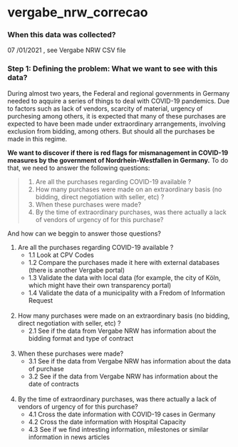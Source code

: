 # vergabe_nrw_correcao

### When this data was collected?
07 /01/2021  , see Vergabe NRW CSV file

### Step 1: Defining the problem: What we want to see with this data?
    
During almost two years, the Federal and regional governments in Germany needed to aqquire a series of things to deal with COVID-19 pandemics. Due to factors such as lack of vendors, scarcity of material, urgency of purchesing among others, it is expected that many of these purchases are expected to have been made under extraordinary arrangements, involving exclusion from bidding, among others. But should all the purchases be made in this regime.

**We want to discover if there is red flags for mismanagement in COVID-19 measures by the government of Nordrhein-Westfallen in Germany.** To do that, we need to answer the following questions:

> 1. Are all the purchases regarding COVID-19 available ?
> 2. How many purchases were made on an extraordinary basis (no bidding, direct negotiation with seller, etc) ?
> 3. When these purchases were made?
> 4. By the time of extraordinary purchases, was there actually a lack of vendors of urgency of for this purchase?

And how can we beggin to answer those questions?

1. Are all the purchases regarding COVID-19 available ?
    - 1.1 Look at CPV Codes
    - 1.2 Compare the purchases made it here with external databases (there is another Vergabe portal)
    - 1.3 Validate the data with local data (for example, the city of Köln, which might have their own transparency portal)
    - 1.4 Validate the data of a municipality with a Fredom of Information Request
<br><br>
2. How many purchases were made on an extraordinary basis (no bidding, direct negotiation with seller, etc) ?
    - 2.1 See if the data from Vergabe NRW has information about the bidding format and type of contract
<br><br>    
3. When these purchases were made?
    - 3.1 See if the data from Vergabe NRW has information about the data of purchase 
    - 3.2 See if the data from Vergabe NRW has information about the date of contracts
<br><br>
4. By the time of extraordinary purchases, was there actually a lack of vendors of urgency of for this purchase?
    - 4.1 Cross the date information with COVID-19 cases in Germany
    - 4.2 Cross the date information with Hospital Capacity
    - 4.3 See if we find intresting information, milestones or similar information in news articles
